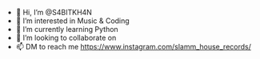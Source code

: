 - 👋 Hi, I’m @S4BITKH4N
- 👀 I’m interested in Music & Coding
- 🌱 I’m currently learning Python
- 💞️ I’m looking to collaborate on 
- 📫 DM to reach me https://www.instagram.com/slamm_house_records/

<!---
S4BITKH4N/S4BITKH4N is a ✨ special ✨ repository because its `README.md` (this file) appears on your GitHub profile.
You can click the Preview link to take a look at your changes.
--->

